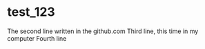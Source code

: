 # test_123
The second line written in the github.com
Third line, this time in my computer
Fourth line